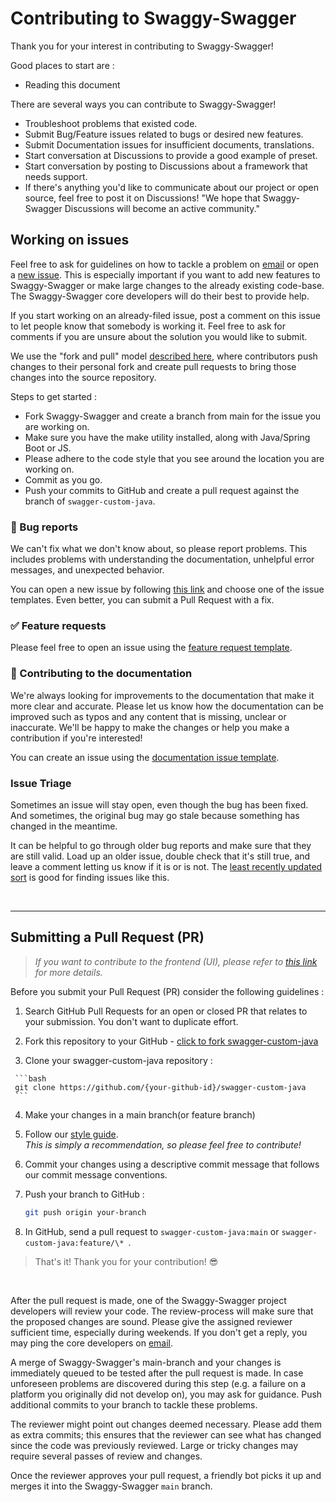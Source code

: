 # Contributing to Swaggy-Swagger

Thank you for your interest in contributing to Swaggy-Swagger!

Good places to start are :
-   Reading this document

There are several ways you can contribute to Swaggy-Swagger!

- Troubleshoot problems that existed code.
- Submit Bug/Feature issues related to bugs or desired new features.
- Submit Documentation issues for insufficient documents, translations.
- Start conversation at Discussions to provide a good example of preset.
- Start conversation by posting to Discussions about a framework that needs support.
- If there's anything you'd like to communicate about our project or open source, feel free to post it on Discussions! "We hope that Swaggy-Swagger Discussions will become an active community."

## Working on issues

Feel free to ask for guidelines on how to tackle a problem on [email][email] or open a
[new issue][new-issues]. This is especially important if you want to add new
features to Swaggy-Swagger or make large changes to the already existing code-base.
The Swaggy-Swagger core developers will do their best to provide help.

If you start working on an already-filed issue, post a comment on this issue to
let people know that somebody is working it. Feel free to ask for comments if
you are unsure about the solution you would like to submit.

We use the "fork and pull" model [described here][development-models], where
contributors push changes to their personal fork and create pull requests to
bring those changes into the source repository.

Steps to get started :

-   Fork Swaggy-Swagger and create a branch from main for the issue you are working on.
-   Make sure you have the make utility installed, along with Java/Spring Boot or JS.
-   Please adhere to the code style that you see around the location you are
    working on.
-   Commit as you go.
-   Push your commits to GitHub and create a pull request against the branch of `swagger-custom-java`.

### 🐞 Bug reports

We can't fix what we don't know about, so please report problems. This
includes problems with understanding the documentation, unhelpful error messages,
and unexpected behavior.

You can open a new issue by following [this link][new-issues] and choose one of the issue templates.
Even better, you can submit a Pull Request with a fix.

### ✅ Feature requests

Please feel free to open an issue using the [feature request template][new-issues].

### 📕 Contributing to the documentation

We're always looking for improvements to the documentation that make it more clear and accurate.
Please let us know how the documentation can be improved such as typos and any content that is missing, unclear or inaccurate.
We'll be happy to make the changes or help you make a contribution if you're interested!

You can create an issue using the [documentation issue template][new-issues].

### Issue Triage

Sometimes an issue will stay open, even though the bug has been fixed. And
sometimes, the original bug may go stale because something has changed in the
meantime.

It can be helpful to go through older bug reports and make sure that they are
still valid. Load up an older issue, double check that it's still true, and
leave a comment letting us know if it is or is not. The [least recently
updated sort][lru] is good for finding issues like this.

<br>

---

## Submitting a Pull Request (PR)
>_If you want to contribute to the frontend (UI), please refer to [this link](https://github.com/Swaggy-Swagger/swaggy-ui?tab=readme-ov-file#ways-to-contribute) for more details._

Before you submit your Pull Request (PR) consider the following guidelines :

  1. Search GitHub Pull Requests for an open or closed PR that relates to your submission. You don't want to duplicate effort.

  2. Fork this repository to your GitHub - 
   [click to fork swagger-custom-java](https://github.com/Swaggy-Swagger/swagger-custom-java/fork)

   3. Clone your swagger-custom-java repository :

     ```bash
     git clone https://github.com/{your-github-id}/swagger-custom-java
     ```

  4. Make your changes in a main branch(or feature branch)

  5. Follow our [style guide](#style-guide). <br>
   _This is simply a recommendation, so please feel free to contribute!_

  6. Commit your changes using a descriptive commit message that follows our commit message conventions.

  7. Push your branch to GitHub :

     ```bash
     git push origin your-branch
     ```

  8. In GitHub, send a pull request to `swagger-custom-java:main` or `swagger-custom-java:feature/\* `.  
  
  > That's it! Thank you for your contribution! 😎 

<br> 

After the pull request is made, one of the Swaggy-Swagger project developers will review your code.
The review-process will make sure that the proposed changes are sound.
Please give the assigned reviewer sufficient time, especially during weekends.
If you don't get a reply, you may ping the core developers on [email][email]. 

A merge of Swaggy-Swagger's main-branch and your changes is immediately queued
to be tested after the pull request is made. In case unforeseen
problems are discovered during this step (e.g. a failure on a platform you
originally did not develop on), you may ask for guidance. Push additional
commits to your branch to tackle these problems.

The reviewer might point out changes deemed necessary. Please add them as
extra commits; this ensures that the reviewer can see what has changed since
the code was previously reviewed. Large or tricky changes may require several
passes of review and changes.

Once the reviewer approves your pull request, a friendly bot picks it up
and merges it into the Swaggy-Swagger `main` branch.


[new-issues]: https://github.com/Swaggy-Swagger/swagger-custom-java/issues/new/choose
[email]: mailto:clcc001@naver.com
[development-models]: https://docs.github.com/en/pull-requests/collaborating-with-pull-requests/getting-started/about-collaborative-development-models
[lru]: https://docs.github.com/en/search-github/getting-started-with-searching-on-github/sorting-search-results#sort-by-updated-date

